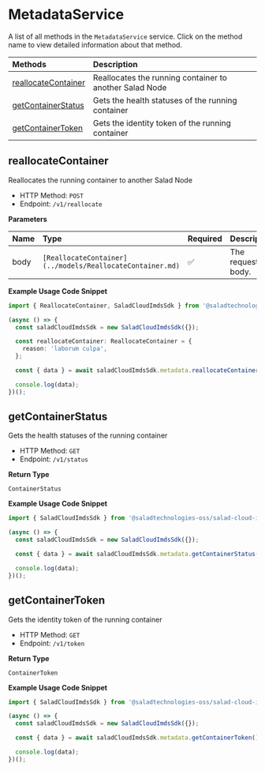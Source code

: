 # MetadataService

A list of all methods in the `MetadataService` service. Click on the method name to view detailed information about that method.

| Methods                                     | Description                                             |
| :------------------------------------------ | :------------------------------------------------------ |
| [reallocateContainer](#reallocatecontainer) | Reallocates the running container to another Salad Node |
| [getContainerStatus](#getcontainerstatus)   | Gets the health statuses of the running container       |
| [getContainerToken](#getcontainertoken)     | Gets the identity token of the running container        |

## reallocateContainer

Reallocates the running container to another Salad Node

- HTTP Method: `POST`
- Endpoint: `/v1/reallocate`

**Parameters**

| Name | Type                                                      | Required | Description       |
| :--- | :-------------------------------------------------------- | :------- | :---------------- |
| body | `[ReallocateContainer](../models/ReallocateContainer.md)` | ✅       | The request body. |

**Example Usage Code Snippet**

```typescript
import { ReallocateContainer, SaladCloudImdsSdk } from '@saladtechnologies-oss/salad-cloud-imds-sdk';

(async () => {
  const saladCloudImdsSdk = new SaladCloudImdsSdk({});

  const reallocateContainer: ReallocateContainer = {
    reason: 'laborum culpa',
  };

  const { data } = await saladCloudImdsSdk.metadata.reallocateContainer(input);

  console.log(data);
})();
```

## getContainerStatus

Gets the health statuses of the running container

- HTTP Method: `GET`
- Endpoint: `/v1/status`

**Return Type**

`ContainerStatus`

**Example Usage Code Snippet**

```typescript
import { SaladCloudImdsSdk } from '@saladtechnologies-oss/salad-cloud-imds-sdk';

(async () => {
  const saladCloudImdsSdk = new SaladCloudImdsSdk({});

  const { data } = await saladCloudImdsSdk.metadata.getContainerStatus();

  console.log(data);
})();
```

## getContainerToken

Gets the identity token of the running container

- HTTP Method: `GET`
- Endpoint: `/v1/token`

**Return Type**

`ContainerToken`

**Example Usage Code Snippet**

```typescript
import { SaladCloudImdsSdk } from '@saladtechnologies-oss/salad-cloud-imds-sdk';

(async () => {
  const saladCloudImdsSdk = new SaladCloudImdsSdk({});

  const { data } = await saladCloudImdsSdk.metadata.getContainerToken();

  console.log(data);
})();
```
